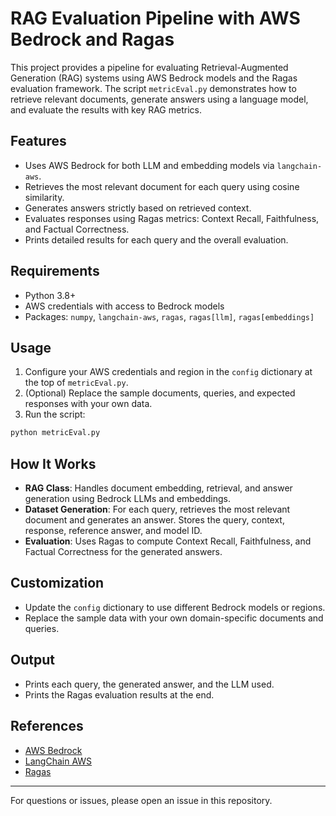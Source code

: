 # RAG Evaluation Pipeline with AWS Bedrock and Ragas

This project provides a pipeline for evaluating Retrieval-Augmented Generation (RAG) systems using AWS Bedrock models and the Ragas evaluation framework. The script `metricEval.py` demonstrates how to retrieve relevant documents, generate answers using a language model, and evaluate the results with key RAG metrics.

## Features
- Uses AWS Bedrock for both LLM and embedding models via `langchain-aws`.
- Retrieves the most relevant document for each query using cosine similarity.
- Generates answers strictly based on retrieved context.
- Evaluates responses using Ragas metrics: Context Recall, Faithfulness, and Factual Correctness.
- Prints detailed results for each query and the overall evaluation.

## Requirements
- Python 3.8+
- AWS credentials with access to Bedrock models
- Packages: `numpy`, `langchain-aws`, `ragas`, `ragas[llm]`, `ragas[embeddings]`

## Usage
1. Configure your AWS credentials and region in the `config` dictionary at the top of `metricEval.py`.
2. (Optional) Replace the sample documents, queries, and expected responses with your own data.
3. Run the script:

```bash
python metricEval.py
```

## How It Works
- **RAG Class**: Handles document embedding, retrieval, and answer generation using Bedrock LLMs and embeddings.
- **Dataset Generation**: For each query, retrieves the most relevant document and generates an answer. Stores the query, context, response, reference answer, and model ID.
- **Evaluation**: Uses Ragas to compute Context Recall, Faithfulness, and Factual Correctness for the generated answers.

## Customization
- Update the `config` dictionary to use different Bedrock models or regions.
- Replace the sample data with your own domain-specific documents and queries.

## Output
- Prints each query, the generated answer, and the LLM used.
- Prints the Ragas evaluation results at the end.

## References
- [AWS Bedrock](https://aws.amazon.com/bedrock/)
- [LangChain AWS](https://github.com/langchain-ai/langchain-aws)
- [Ragas](https://github.com/explodinggradients/ragas)

---
For questions or issues, please open an issue in this repository.
